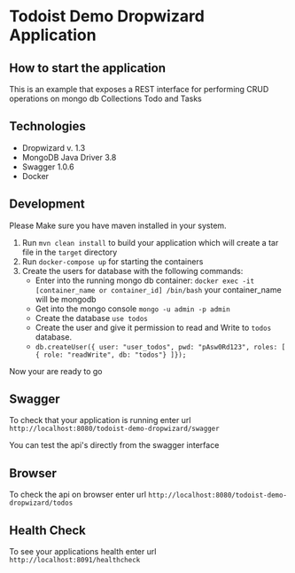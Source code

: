 # Todoist Demo Dropwizard Application

How to start the application 
---

This is an example that exposes a REST interface for performing CRUD operations on mongo db Collections Todo and Tasks

## Technologies

- Dropwizard v. 1.3
- MongoDB Java Driver 3.8
- Swagger 1.0.6
- Docker

## Development

Please Make sure you have maven installed in your system.

1. Run `mvn clean install` to build your application which will create a tar file in the `target` directory
2. Run `docker-compose up` for starting the containers
3. Create the users for database with the following commands:
    - Enter into the running mongo db container:
        `docker exec -it [container_name or container_id] /bin/bash`
        your container_name will be mongodb
    - Get into the mongo console
        `mongo -u admin -p admin`
    - Create the database
        `use todos`
    - Create the user and give it permission to read and Write to `todos` database.    
    - `db.createUser({ user: "user_todos", pwd: "pAsw0Rd123", roles: [ { role: "readWrite", db: "todos"} ]});`      

Now your are ready to go


Swagger
---
To check that your application is running enter url `http://localhost:8080/todoist-demo-dropwizard/swagger`   

You can test the api's directly from the swagger interface

Browser
---
To check the api on browser enter url `http://localhost:8080/todoist-demo-dropwizard/todos`

Health Check
---

To see your applications health enter url `http://localhost:8091/healthcheck`
